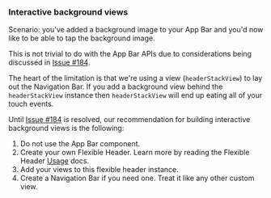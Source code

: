 ### Interactive background views

Scenario: you've added a background image to your App Bar and you'd now like to be able to tap the
background image.

This is not trivial to do with the App Bar APIs due to considerations being discussed in
[Issue #184](https://github.com/material-components/material-components-ios/issues/184).

The heart of the limitation is that we're using a view (`headerStackView`) to lay out the Navigation
Bar. If you add a background view behind the `headerStackView` instance then `headerStackView` will
end up eating all of your touch events.

Until [Issue #184](https://github.com/material-components/material-components-ios/issues/184) is resolved, our recommendation for building interactive background views is the following:

1. Do not use the App Bar component.
2. Create your own Flexible Header. Learn more by reading the Flexible Header
   [Usage](../../FlexibleHeader/#usage) docs.
3. Add your views to this flexible header instance.
4. Create a Navigation Bar if you need one. Treat it like any other custom view.
